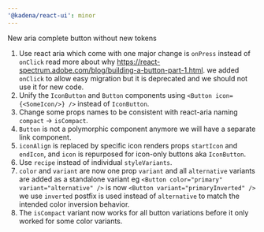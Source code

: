 ```yaml
---
'@kadena/react-ui': minor
---
```


New aria complete button without new tokens
  1. Use react aria which come with one major change is `onPress` instead of `onClick` read more about why https://react-spectrum.adobe.com/blog/building-a-button-part-1.html. we added `onClick` to allow easy migration but it is deprecated and we should not use it for new code.
  2. Unify the `IconButton` and `Button` components using `<Button icon={<SomeIcon/>} />` instead of `IconButton`.
  3. Change some props names to be consistent with react-aria naming `compact` -> `isCompact`.
  4. `Button` is not a polymorphic component anymore we will have a separate link component.
  5. `iconAlign` is replaced by specific icon renders props `startIcon` and `endIcon`, and `icon` is repurposed for icon-only buttons aka `IconButton`.
  6. Use `recipe` instead of individual `styleVariants`. 
  7. `color` and `variant` are now one prop `variant` and all `alternative` variants are added as a standalone variant eg `<Button color="primary" variant="alternative" />` is now `<Button variant="primaryInverted" />` we use `inverted` postfix is used instead of  `alternative` to match the intended color inversion behavior.
  8. The `isCompact` variant now works for all button variations before it only worked for some color variants.
